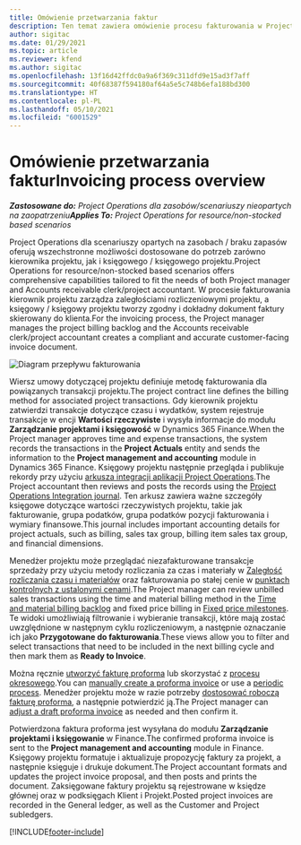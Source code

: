 ```yaml
---
title: Omówienie przetwarzania faktur
description: Ten temat zawiera omówienie procesu fakturowania w Project Operations dla scenariuszy opartych na zasobach / braku zapasów.
author: sigitac
ms.date: 01/29/2021
ms.topic: article
ms.reviewer: kfend
ms.author: sigitac
ms.openlocfilehash: 13f16d42ffdc0a9a6f369c311dfd9e15ad3f7aff
ms.sourcegitcommit: 40f68387f594180af64a5e5c748b6efa188bd300
ms.translationtype: HT
ms.contentlocale: pl-PL
ms.lasthandoff: 05/10/2021
ms.locfileid: "6001529"
---
```

# <a name="invoicing-process-overview"></a><span data-ttu-id="0a266-103">Omówienie przetwarzania faktur</span><span class="sxs-lookup"><span data-stu-id="0a266-103">Invoicing process overview</span></span>

<span data-ttu-id="0a266-104">_**Zastosowane do:** Project Operations dla zasobów/scenariuszy nieopartych na zaopatrzeniu_</span><span class="sxs-lookup"><span data-stu-id="0a266-104">_**Applies To:** Project Operations for resource/non-stocked based scenarios_</span></span>

<span data-ttu-id="0a266-105">Project Operations dla scenariuszy opartych na zasobach / braku zapasów oferują wszechstronne możliwości dostosowane do potrzeb zarówno kierownika projektu, jak i księgowego / księgowego projektu.</span><span class="sxs-lookup"><span data-stu-id="0a266-105">Project Operations for resource/non-stocked based scenarios offers comprehensive capabilities tailored to fit the needs of both Project manager and Accounts receivable clerk/project accountant.</span></span> <span data-ttu-id="0a266-106">W procesie fakturowania kierownik projektu zarządza zaległościami rozliczeniowymi projektu, a księgowy / księgowy projektu tworzy zgodny i dokładny dokument faktury skierowany do klienta.</span><span class="sxs-lookup"><span data-stu-id="0a266-106">For the invoicing process, the Project manager manages the project billing backlog and the Accounts receivable clerk/project accountant creates a compliant and accurate customer-facing invoice document.</span></span>

![Diagram przepływu fakturowania](./media/invoicing-flow.png)

<span data-ttu-id="0a266-108">Wiersz umowy dotyczącej projektu definiuje metodę fakturowania dla powiązanych transakcji projektu.</span><span class="sxs-lookup"><span data-stu-id="0a266-108">The project contract line defines the billing method for associated project transactions.</span></span> <span data-ttu-id="0a266-109">Gdy kierownik projektu zatwierdzi transakcje dotyczące czasu i wydatków, system rejestruje transakcje w encji **Wartości rzeczywiste** i wysyła informacje do modułu **Zarządzanie projektami i księgowość** w Dynamics 365 Finance.</span><span class="sxs-lookup"><span data-stu-id="0a266-109">When the Project manager approves time and expense transactions, the system records the transactions in the **Project Actuals** entity and sends the information to the **Project management and accounting** module in Dynamics 365 Finance.</span></span> <span data-ttu-id="0a266-110">Księgowy projektu następnie przegląda i publikuje rekordy przy użyciu [arkusza integracji aplikacji Project Operations](../project-accounting/project-operations-integration-journal.md).</span><span class="sxs-lookup"><span data-stu-id="0a266-110">The Project accountant then reviews and posts the records using the [Project Operations Integration journal](../project-accounting/project-operations-integration-journal.md).</span></span> <span data-ttu-id="0a266-111">Ten arkusz zawiera ważne szczegóły księgowe dotyczące wartości rzeczywistych projektu, takie jak fakturowanie, grupa podatków, grupa podatków pozycji fakturowania i wymiary finansowe.</span><span class="sxs-lookup"><span data-stu-id="0a266-111">This journal includes important accounting details for project actuals, such as billing, sales tax group, billing item sales tax group, and financial dimensions.</span></span>

<span data-ttu-id="0a266-112">Menedżer projektu może przeglądać niezafakturowane transakcje sprzedaży przy użyciu metody rozliczania za czas i materiały w [Zaległość rozliczania czasu i materiałów](../proforma-invoicing/manage-billing-backlog.md#time-and-material-billing-backlog) oraz fakturowania po stałej cenie w [punktach kontrolnych z ustalonymi cenami](../proforma-invoicing/manage-billing-backlog.md#fixed-price-milestones).</span><span class="sxs-lookup"><span data-stu-id="0a266-112">The Project manager can review unbilled sales transactions using the time and material billing method in the [Time and material billing backlog](../proforma-invoicing/manage-billing-backlog.md#time-and-material-billing-backlog) and fixed price billing in [Fixed price milestones](../proforma-invoicing/manage-billing-backlog.md#fixed-price-milestones).</span></span> <span data-ttu-id="0a266-113">Te widoki umożliwiają filtrowanie i wybieranie transakcji, które mają zostać uwzględnione w następnym cyklu rozliczeniowym, a następnie oznaczanie ich jako **Przygotowane do fakturowania**.</span><span class="sxs-lookup"><span data-stu-id="0a266-113">These views allow you to filter and select transactions that need to be included in the next billing cycle and then mark them as **Ready to Invoice**.</span></span>

<span data-ttu-id="0a266-114">Można ręcznie [utworzyć fakturę proforma](../proforma-invoicing/create-manual-proforma-invoice.md) lub skorzystać z [procesu okresowego](../proforma-invoicing/configure-automated-invoice-creation.md).</span><span class="sxs-lookup"><span data-stu-id="0a266-114">You can [manually create a proforma invoice](../proforma-invoicing/create-manual-proforma-invoice.md) or use a [periodic process](../proforma-invoicing/configure-automated-invoice-creation.md).</span></span> <span data-ttu-id="0a266-115">Menedżer projektu może w razie potrzeby [dostosować roboczą fakturę proforma](../proforma-invoicing/manage-proforma-invoice.md), a następnie potwierdzić ją.</span><span class="sxs-lookup"><span data-stu-id="0a266-115">The Project manager can [adjust a draft proforma invoice](../proforma-invoicing/manage-proforma-invoice.md) as needed and then confirm it.</span></span>

<span data-ttu-id="0a266-116">Potwierdzona faktura proforma jest wysyłana do modułu **Zarządzanie projektami i księgowanie** w Finance.</span><span class="sxs-lookup"><span data-stu-id="0a266-116">The confirmed proforma invoice is sent to the **Project management and accounting** module in Finance.</span></span> <span data-ttu-id="0a266-117">Księgowy projektu formatuje i aktualizuje propozycję faktury za projekt, a następnie księguje i drukuje dokument.</span><span class="sxs-lookup"><span data-stu-id="0a266-117">The Project accountant formats and updates the project invoice proposal, and then posts and prints the document.</span></span> <span data-ttu-id="0a266-118">Zaksięgowane faktury projektu są rejestrowane w księdze głównej oraz w podksięgach Klient i Projekt.</span><span class="sxs-lookup"><span data-stu-id="0a266-118">Posted project invoices are recorded in the General ledger, as well as the Customer and Project subledgers.</span></span>


[!INCLUDE[footer-include](../includes/footer-banner.md)]